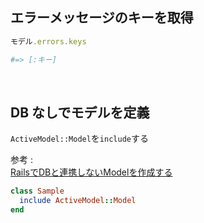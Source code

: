## エラーメッセージのキーを取得
```rb
モデル.errors.keys

#=> [:キー]
```

<br>

## DB なしでモデルを定義
`ActiveModel::Model`を`include`する
  
参考 :  
[RailsでDBと連携しないModelを作成する](https://qiita.com/Esfahan/items/4954b0eb474a81b34258)
  
```rb
class Sample
  include ActiveModel::Model
end
```
